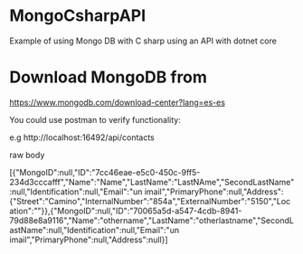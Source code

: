 # MongoCsharpAPI
Example of using Mongo DB with C sharp using an API with dotnet core


# Download MongoDB from
https://www.mongodb.com/download-center?lang=es-es

You could use postman to verify functionality:

e.g http://localhost:16492/api/contacts

raw body


[{"MongoID":null,"ID":"7cc46eae-e5c0-450c-9ff5-234d3cccafff","Name":"Name","LastName":"LastNAme","SecondLastName":null,"Identification":null,"Email":"un imail","PrimaryPhone":null,"Address":{"Street":"Camino","InternalNumber":"854a","ExternalNumber":"5150","Location":""}},{"MongoID":null,"ID":"70065a5d-a547-4cdb-8941-79d88e8a9116","Name":"othername","LastName":"otherlastname","SecondLastName":null,"Identification":null,"Email":"un imail","PrimaryPhone":null,"Address":null}]
